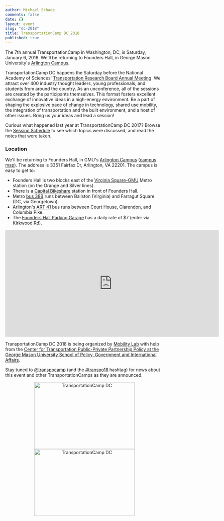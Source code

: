 ```yaml
---
author: Michael Schade
comments: false
date: {}
layout: event
slug: "dc-2018"
title: TransportationCamp DC 2018
published: true
---
```

The 7th annual TransportationCamp in Washington, DC, is Saturday, January 6, 2018.
We'll be returning to Founders Hall, in George Mason University's [Arlington Campus](http://arlington.gmu.edu/).

TransportationCamp DC happens the Saturday before the National Academy of Sciences' [Transportation Research Board Annual Meeting](http://www.trb.org/AnnualMeeting/). We
attract over 400 industry thought leaders, young professionals, and students from around the country.
As an unconference, all of the sessions are created by the participants themselves.
This format fosters excellent exchange of innovative ideas in a high-energy environment.
Be a part of shaping the explosive pace of change in technology, shared use mobility, the integration of transportation and the built environment, and a host of other issues.
Bring us your ideas and lead a session!

Curious what happened last year at TransportationCamp DC 2017? Browse the [Session Schedule](https://paper.dropbox.com/doc/The-Wall-ubKkXAwGVaQl9irNm61hz) to see which topics were discussed,
and read the notes that were taken.

### Location

We'll be returning to Founders Hall, in GMU's [Arlington Campus](http://arlington.gmu.edu/) ([campus map](http://info.gmu.edu/Maps/ArlingtonMap15.pdf)).
The address is 3351 Fairfax Dr, Arlington, VA 22201. The campus is easy to get to:

  * Founders Hall is two blocks east of the [Virginia Square-GMU](http://www.wmata.com/rail/station_detail.cfm?station_id=98) Metro station (on the Orange and Silver lines).
  * There is a [Capital Bikeshare](http://www.capitalbikeshare.com/) station in front of Founders Hall.
  * Metro [bus 38B](http://www.wmata.com/bus/timetables/view.cfm?line=12) runs between Ballston (Virginia) and Farragut Square (DC, via Georgetown).
  * Arlington's [ART 41](http://www.arlingtontransit.com/pages/routes/art-41/) bus runs between Court House, Clarendon, and Columbia Pike.
  * The [Founders Hall Parking Garage](http://parking.gmu.edu/arlingtoncampusparking.html)
  has a daily rate of $7 (enter via Kirkwood Rd).

<iframe align="center" src="https://www.google.com/maps/embed?pb=!1m18!1m12!1m3!1d1552.8558231973786!2d-77.10089523808!3d38.88483864213981!2m3!1f0!2f0!3f0!3m2!1i1024!2i768!4f13.1!3m3!1m2!1s0x89b7b6828ba038d9%3A0xdc8b8bb98b169604!2sGeorge+Mason+University-Arlington+Campus!5e0!3m2!1sen!2sus!4v1412725299805" width="680" height="340" frameborder="0" style="border:0"></iframe>


TransportationCamp DC 2018 is being organized by [Mobility Lab](http://mobilitylab.org/) with help from
the [Center for Transportation Public-Private Partnership Policy at the George Mason University School of Policy, Government and International Affairs](http://p3policy.gmu.edu/).

Stay tuned to [@transpocamp](https://twitter.com/transpocamp) (and the [#transpo18](https://twitter.com/hashtag/transpo18) hashtag)
for news about this event and other TransportationCamps as they are announced.

<p align="center">
<a href="https://www.flickr.com/photos/mvjantzen/32258714465/" title="TransportationCamp DC"><img src="https://c1.staticflickr.com/1/559/32258714465_81508fe2ca_n.jpg" width="320" height="213" alt="TransportationCamp DC"></a>
<a href="https://www.flickr.com/photos/mvjantzen/31417146734/" title="TransportationCamp DC"><img src="https://c1.staticflickr.com/1/456/31417146734_4a18f26055_n.jpg" width="320" height="213" alt="TransportationCamp DC"></a>
</p>

